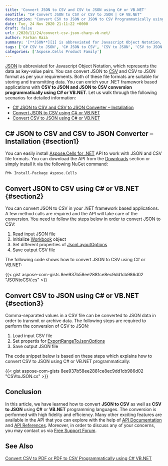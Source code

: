 ```yaml
---
title: 'Convert JSON to CSV and CSV to JSON using C# or VB.NET'
seoTitle: "C# Convert JSON to CSV or CSV to JSON | C# VB.NET"
description: "Convert CSV to JSON or JSON to CSV Programmatically using C# or VB.NET languages. You can import or export JSON and CSV files in .NET."
date: Tue, 24 Nov 2020 21:11:22 +0000
draft: false
url: /2020/11/24/convert-csv-json-charp-vb-net/
author: Farhan Raza
summary: '[**JSON**][1] is abbreviated for Javascript Object Notation, which represents the data as key-value pairs. You can convert **JSON to CSV** and **CSV to JSON** format as per your requirements. Both of these file formats are suitable for storing and transmitting data.'
tags: ['C# CSV to JSON', 'C# JSON to CSV', 'CSV to JSON', 'CSV to JSON C#', 'Convert CSV to JSON', 'Convert JSON to CSV', 'JSON to CSV', 'JSON to CSV C#']
categories: ['Aspose.Cells Product Family']
---
```


[JSON][2] is abbreviated for Javascript Object Notation, which represents the data as key-value pairs. You can convert JSON to [CSV][3] and CSV to JSON format as per your requirements. Both of these file formats are suitable for storing and transmitting data. You can enrich your .NET framework based applications with **CSV to JSON and JSON to CSV conversion programmatically using C# or VB.NET**. Let us walk through the following scenarios for detailed information:

*   [C# JSON to CSV and CSV to JSON Converter – Installation][4]
*   [Convert JSON to CSV using C# or VB.NET][5]
*   [Convert CSV to JSON using C# or VB.NET][6]

## C# JSON to CSV and CSV to JSON Converter – Installation {#section1}

You can easily install [Aspose.Cells for .NET][7] API to work with JSON and CSV file formats. You can download the API from the [Downloads][8] section or simply install it via the following NuGet command:

```
PM> Install-Package Aspose.Cells
```

## Convert JSON to CSV using C# or VB.NET {#section2}

You can convert JSON to CSV in your .NET framework based applications. A few method calls are required and the API will take care of the conversion. You need to follow the steps below in order to convert JSON to CSV:

1.  Read input JSON file
2.  Initialize [Workbook][9] object
3.  Set different properties of [JsonLayoutOptions][10]
4.  Save output CSV file

The following code shows how to convert JSON to CSV using C# or VB.NET:

{{< gist aspose-com-gists 8ee937b58ee2881ce8ec9dd1cb986d02 "JSONtoCSV.cs" >}}

## Convert CSV to JSON using C# or VB.NET {#section3}

Comma-separated values in a CSV file can be converted to JSON data in order to transmit or archive data. The following steps are required to perform the conversion of CSV to JSON:

1.  Load input CSV file
2.  Set propertis for [ExportRangeToJsonOptions][11]
3.  Save output JSON file

The code snippet below is based on these steps which explains how to convert CSV to JSON using C# or VB.NET programmatically:

{{< gist aspose-com-gists 8ee937b58ee2881ce8ec9dd1cb986d02 "CSVtoJSON.cs" >}}

## Conclusion

In this article, we have learned how to convert **JSON to CSV** as well as **CSV to JSON** using **C#** or **VB.NET** programming languages. The conversion is performed with high fidelity and efficiency. Many other exciting features are available in the API that you can explore with the help of [API Documentation][12] and [API References][13]. Moreover, in order to discuss any of your concerns, you may contact us via [Free Support Forum][14].

## See Also

[Convert CSV to PDF or PDF to CSV Programmatically using C# VB.NET][15]




[1]: https://en.wikipedia.org/wiki/JSON
[2]: https://en.wikipedia.org/wiki/JSON
[3]: https://docs.fileformat.com/spreadsheet/csv/
[4]: #section1
[5]: #section2
[6]: #section3
[7]: https://products.aspose.com/cells/net
[8]: https://releases.aspose.com/
[9]: https://apireference.aspose.com/cells/net/aspose.cells/workbook
[10]: https://apireference.aspose.com/cells/net/aspose.cells.utility/jsonlayoutoptions
[11]: https://apireference.aspose.com/cells/net/aspose.cells.utility/exportrangetojsonoptions
[12]: https://docs.aspose.com/cells/net/
[13]: https://apireference.aspose.com/cells/net
[14]: https://forum.aspose.com/
[15]: https://blog.aspose.com/2020/11/20/csv-pdf-csharp-vb-net/





